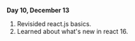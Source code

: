 <strong>Day 10, December 13</strong>
1. Revisided react.js basics.
2. Learned about what's new in react 16.
